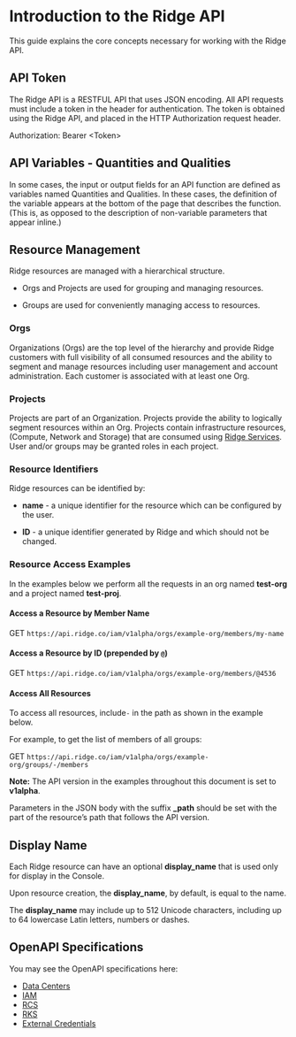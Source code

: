 ﻿

# Introduction to the Ridge API

This guide explains the core concepts necessary for working with the Ridge API.

## API Token

The Ridge API is a RESTFUL API that uses JSON encoding. All API requests must include a token in the header for authentication. The token is obtained using the Ridge API, and placed in the HTTP Authorization request header.



Authorization: Bearer <Token<Token>>

## API Variables - Quantities and Qualities

In some cases, the input or output fields for an API function are defined as variables named Quantities and Qualities. In these cases, the definition of the variable appears at the bottom of the page that describes the function. (This is, as opposed to the description of non-variable parameters that appear inline.)
## Resource Management

Ridge resources are managed with a hierarchical structure.

* Orgs and Projects are used for grouping and managing resources.

* Groups are used for conveniently managing access to resources.

### Orgs

Organizations (Orgs) are the top level of the hierarchy and provide Ridge customers with full visibility of all consumed resources and the ability to segment and manage resources including user management and account administration. Each customer is associated with at least one Org.


### Projects

Projects are part of an Organization. Projects provide the ability to logically segment resources within an Org. Projects contain infrastructure resources, (Compute, Network and Storage) that are consumed using [Ridge Services](https://www.ridge.co). User and/or groups may be granted roles in each project.

### Resource Identifiers

Ridge resources can be identified by:



*  **name** - a unique identifier for the resource which can be configured by the user.



*  **ID** - a unique identifier generated by Ridge and which should not be changed.



### Resource Access Examples

In the examples below we perform all the requests in an org named **test-org** and a project named **test-proj**.



#### Access a Resource by Member Name

GET ``https://api.ridge.co/iam/v1alpha/orgs/example-org/members/my-name``

#### Access a Resource by ID (prepended by `@`)

GET ``https://api.ridge.co/iam/v1alpha/orgs/example-org/members/@4536``

#### Access All Resources

To access all resources, include`-` in the path as shown in the example below.

For example, to get the list of members of all groups:

GET ``https://api.ridge.co/iam/v1alpha/orgs/example-org/groups/-/members``


**Note:** The API version in the examples throughout this document is set to **v1alpha**.

Parameters in the JSON body with the suffix **_path** should be set with the part of the resource’s path that follows the API version.



## Display Name

Each Ridge resource can have an optional **display_name** that is used only for display in the Console.

Upon resource creation, the **display_name**, by default, is equal to the name.

The **display_name** may include up to 512 Unicode characters, including up to 64 lowercase Latin letters, numbers or dashes.


## OpenAPI Specifications

You may see the OpenAPI specifications here:
- [Data Centers](compute.yaml)
- [IAM](iam.yaml)
- [RCS](rcs.yaml)
- [RKS](rks.yaml)
- [External Credentials](keyring.yaml)
